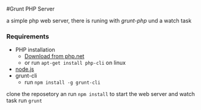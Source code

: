 #Grunt PHP Server

a simple php web server, there is runing with *grunt-php* und a watch task

### Requirements
+ PHP installation
    + [Download from php.net](http://php.net/downloads.php)
    + or run `apt-get install php-cli` on linux
+ [node.js](node.js)
+ grunt-cli
    + run `npm install -g grunt-cli`
 
clone the reposetory an run `npm install`
to start the web server and watch task run `grunt` 



